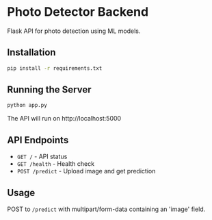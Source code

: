 # Photo Detector Backend

Flask API for photo detection using ML models.

## Installation

```bash
pip install -r requirements.txt
```

## Running the Server

```bash
python app.py
```

The API will run on http://localhost:5000

## API Endpoints

- `GET /` - API status
- `GET /health` - Health check
- `POST /predict` - Upload image and get prediction

## Usage

POST to `/predict` with multipart/form-data containing an 'image' field.

